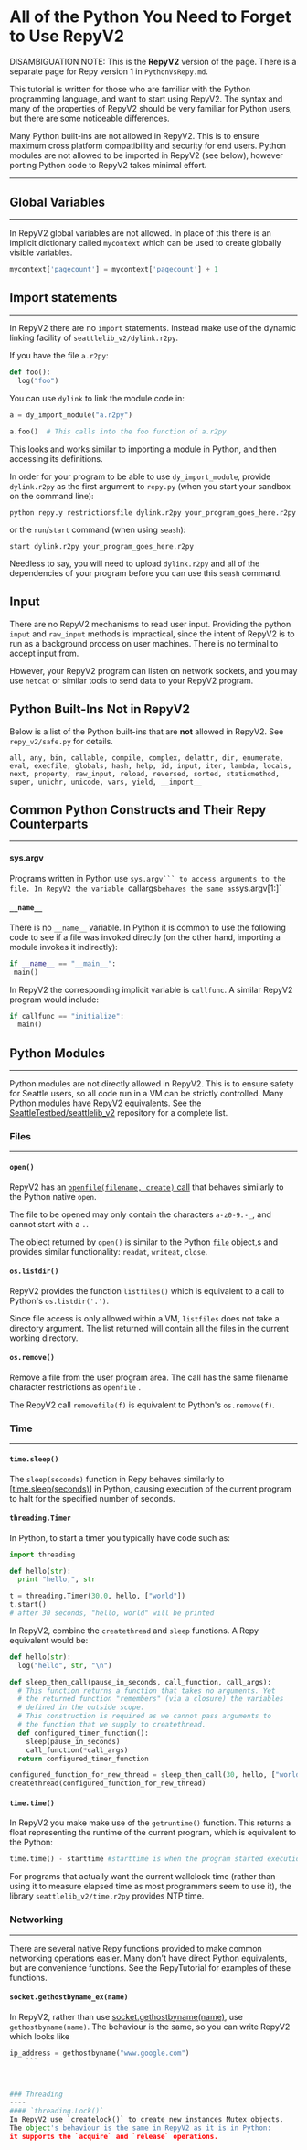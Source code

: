 # All of the Python You Need to Forget to Use RepyV2

DISAMBIGUATION NOTE: This is the **RepyV2** version of the page.
There is a separate page for Repy version 1 in `PythonVsRepy.md`.

This tutorial is written for those who are familiar with the Python
programming language, and want to start using RepyV2. The syntax and
many of the properties of RepyV2 should be very familiar for Python
users, but there are some noticeable differences. 

Many Python built-ins are not allowed in RepyV2. This is to ensure
maximum cross platform compatibility and security for end users.
Python modules are not allowed to be imported in RepyV2 (see below),
however porting Python code to RepyV2 takes minimal effort. 
 
----



## Global Variables
----
In RepyV2 global variables are not allowed. In place of this there
is an implicit dictionary called `mycontext` which can be used to
create globally visible variables. 
```python
mycontext['pagecount'] = mycontext['pagecount'] + 1
```



## Import statements
----
In RepyV2 there are no `import` statements. Instead make use of the
dynamic linking facility of `seattlelib_v2/dylink.r2py`.

If you have the file `a.r2py`:
```python
def foo():
  log("foo")
```

You can use `dylink` to link the module code in:
  ```python
a = dy_import_module("a.r2py")

a.foo()  # This calls into the foo function of a.r2py
```

This looks and works similar to importing a module in Python, and then
accessing its definitions.

In order for your program to be able to use `dy_import_module`,
provide `dylink.r2py` as the first argument to `repy.py` (when you
start your sandbox on the command line):

``` 
python repy.y restrictionsfile dylink.r2py your_program_goes_here.r2py
```

or the `run`/`start` command (when using `seash`):
```
start dylink.r2py your_program_goes_here.r2py
```

Needless to say, you will need to upload `dylink.r2py` and all of the
dependencies of your program before you can use this `seash` command.


## Input
There are no RepyV2 mechanisms to read user input. Providing the python
`input` and `raw_input` methods is impractical, since the intent of
RepyV2 is to run as a background process on user machines. There is
no terminal to accept input from.

However, your RepyV2 program can listen on network sockets, and you
may use `netcat` or similar tools to send data to your RepyV2 program.


## Python Built-Ins Not in RepyV2
Below is a list of the Python built-ins that are **not** allowed in RepyV2.
See `repy_v2/safe.py` for details.

```
all, any, bin, callable, compile, complex, delattr, dir, enumerate,
eval, execfile, globals, hash, help, id, input, iter, lambda, locals,
next, property, raw_input, reload, reversed, sorted, staticmethod,
super, unichr, unicode, vars, yield, __import__
```


## Common Python Constructs and Their Repy Counterparts
----

#### sys.argv
Programs written in Python use `sys.argv``` to access arguments to
the file. In RepyV2 the variable `callargs` behaves the same as
`sys.argv[1:]`

#### `__name__`
There is no `__name__` variable. In Python it is common to use the
following code to see if a file was invoked directly (on the other hand,
importing a module invokes it indirectly):
```python
if __name__ == "__main__":
 main()
```

In RepyV2 the corresponding implicit variable is `callfunc`. A similar
RepyV2 program would include:
```python
if callfunc == "initialize":
  main()
```



## Python Modules
----
Python modules are not directly allowed in RepyV2. This is to ensure
safety for Seattle users, so all code run in a VM can be strictly
controlled. Many Python modules have RepyV2 equivalents. See the
[SeattleTestbed/seattlelib_v2](https://github.com/SeattleTestbed/seattlelib_v2)
repository for a complete list.



### Files
----
#### `open()`
RepyV2 has an [`openfile(filename, create)` call](https://github.com/SeattleTestbed/docs/blob/master/Programming/RepyV2API.md#openfilefilename-create)
that behaves similarly to the Python native `open`. 
    
The file to be opened may only contain the characters `a-z0-9.-_`, and
cannot start with a `.`.

The object returned by ```open()``` is similar to the Python
[`file`](http://docs.python.org/library/stdtypes.html#file-objects) object,s
and provides similar functionality: `readat`, `writeat`, `close`.


#### `os.listdir()`
RepyV2 provides the function `listfiles()` which is equivalent to a
call to Python's `os.listdir('.')`.

Since file access is only allowed within a VM, `listfiles` does not
take a directory argument. The list returned will contain all the
files in the current working directory. 


#### `os.remove()`
Remove a file from the user program area. The call has the same filename
character restrictions as `openfile` .

The RepyV2 call `removefile(f)` is equivalent to Python's `os.remove(f)`.


### Time
----
#### `time.sleep()`
The `sleep(seconds)` function in Repy behaves similarly to
[[time.sleep(seconds)](http://docs.python.org/library/time.html#time.sleep)]
in Python, causing execution of the current program to halt for the
specified number of seconds. 


#### `threading.Timer`
In Python, to start a timer you typically have code such as:
```python
import threading

def hello(str):
  print "hello,", str

t = threading.Timer(30.0, hello, ["world"])
t.start()
# after 30 seconds, "hello, world" will be printed
```

In RepyV2, combine the `createthread` and `sleep` functions.
A Repy equivalent would be:
```python
def hello(str):
  log("hello", str, "\n")

def sleep_then_call(pause_in_seconds, call_function, call_args):
  # This function returns a function that takes no arguments. Yet
  # the returned function "remembers" (via a closure) the variables
  # defined in the outside scope.
  # This construction is required as we cannot pass arguments to
  # the function that we supply to createthread.
  def configured_timer_function():
    sleep(pause_in_seconds)
    call_function(*call_args)
  return configured_timer_function

configured_function_for_new_thread = sleep_then_call(30, hello, ["world"])
createthread(configured_function_for_new_thread)
```

#### `time.time()`
In RepyV2 you make make use of the `getruntime()` function. This
returns a float representing the runtime of the current program,
which is equivalent to the Python:
```python
time.time() - starttime #starttime is when the program started execution
``` 

For programs that actually want the current wallclock time (rather
than using it to measure elapsed time as most programmers seem to use
it), the library `seattlelib_v2/time.r2py` provides NTP time.


	
### Networking
----

There are several native Repy functions provided to make common networking operations easier. Many don't have direct Python equivalents, but are convenience functions. See the RepyTutorial for examples of these functions.


#### `socket.gethostbyname_ex(name)`
In RepyV2, rather than use [socket.gethostbyname(name)](http://docs.python.org/library/socket.html#socket.gethostbyname),
use `gethostbyname(name)`. The behaviour is the same, so you can write
RepyV2 which looks like
```python
ip_address = gethostbyname("www.google.com")
    ```



### Threading
----
#### `threading.Lock()`
In RepyV2 use `createlock()` to create new instances Mutex objects.
The object's behaviour is the same in RepyV2 as it is in Python:
it supports the `acquire` and `release` operations. 


